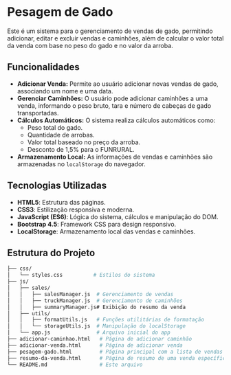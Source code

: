 # Pesagem de Gado

Este é um sistema para o gerenciamento de vendas de gado, permitindo adicionar, editar e excluir vendas e caminhões, além de calcular o valor total da venda com base no peso do gado e no valor da arroba.

## Funcionalidades

- **Adicionar Venda:** Permite ao usuário adicionar novas vendas de gado, associando um nome e uma data.
- **Gerenciar Caminhões:** O usuário pode adicionar caminhões a uma venda, informando o peso bruto, tara e número de cabeças de gado transportadas.
- **Cálculos Automáticos:** O sistema realiza cálculos automáticos como:
  - Peso total do gado.
  - Quantidade de arrobas.
  - Valor total baseado no preço da arroba.
  - Desconto de 1,5% para o FUNRURAL.
- **Armazenamento Local:** As informações de vendas e caminhões são armazenadas no `localStorage` do navegador.

## Tecnologias Utilizadas

- **HTML5**: Estrutura das páginas.
- **CSS3**: Estilização responsiva e moderna.
- **JavaScript (ES6)**: Lógica do sistema, cálculos e manipulação do DOM.
- **Bootstrap 4.5**: Framework CSS para design responsivo.
- **LocalStorage**: Armazenamento local das vendas e caminhões.

## Estrutura do Projeto

```bash
├── css/
│   └── styles.css          # Estilos do sistema
├── js/
│   ├── sales/
│   │   ├── salesManager.js  # Gerenciamento de vendas
│   │   ├── truckManager.js  # Gerenciamento de caminhões
│   │   ├── summaryManager.js# Exibição do resumo da venda
│   ├── utils/
│   │   ├── formatUtils.js   # Funções utilitárias de formatação
│   │   └── storageUtils.js  # Manipulação do localStorage
│   └── app.js               # Arquivo inicial do app
├── adicionar-caminhao.html   # Página de adicionar caminhão
├── adicionar-venda.html      # Página de adicionar venda
├── pesagem-gado.html         # Página principal com a lista de vendas
├── resumo-da-venda.html      # Página de resumo de uma venda específica
└── README.md                 # Este arquivo
